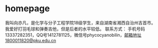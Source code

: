# homepage
我叫向亦凡，是化学与分子工程学院18级学生，来自湖南省湘西自治州吉首市。
我爱好打羽毛球和弹奏吉他，但是后者的水平较低。
联系方式：
手机号码13337282351，QQ号1412781125，微信号phycocyanobilin，邮箱地址1800011820@pku.edu.cn
